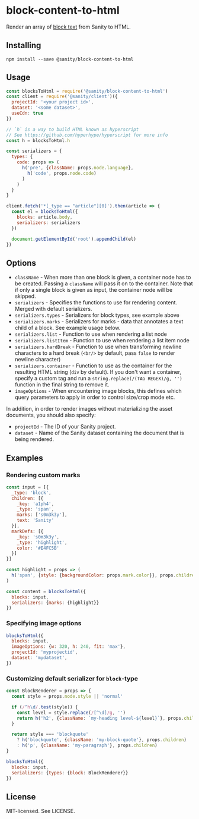 # block-content-to-html

Render an array of [block text](https://www.sanity.io/docs/schema-types/block-type) from Sanity to HTML.

## Installing

```
npm install --save @sanity/block-content-to-html
```

## Usage

```js
const blocksToHtml = require('@sanity/block-content-to-html')
const client = require('@sanity/client')({
  projectId: '<your project id>',
  dataset: '<some dataset>',
  useCdn: true
})

// `h` is a way to build HTML known as hyperscript
// See https://github.com/hyperhype/hyperscript for more info
const h = blocksToHtml.h

const serializers = {
  types: {
    code: props => (
      h('pre', {className: props.node.language},
        h('code', props.node.code)
      )
    )
  }
}

client.fetch('*[_type == "article"][0]').then(article => {
  const el = blocksToHtml({
    blocks: article.body,
    serializers: serializers
  })

  document.getElementById('root').appendChild(el)
})
```

## Options

- `className` - When more than one block is given, a container node has to be created. Passing a `className` will pass it on to the container. Note that if only a single block is given as input, the container node will be skipped.
- `serializers` - Specifies the functions to use for rendering content. Merged with default serializers.
- `serializers.types` - Serializers for block types, see example above
- `serializers.marks` - Serializers for marks - data that annotates a text child of a block. See example usage below.
- `serializers.list` - Function to use when rendering a list node
- `serializers.listItem` - Function to use when rendering a list item node
- `serializers.hardBreak` - Function to use when transforming newline characters to a hard break (`<br/>` by default, pass `false` to render newline character)
- `serializers.container` - Function to use as the container for the resulting HTML string (`div` by default). If you don't want a container, specify a custom tag and run a `string.replace(/(TAG REGEX)/g, '')` function in the final string to remove it.
- `imageOptions` - When encountering image blocks, this defines which query parameters to apply in order to control size/crop mode etc.

In addition, in order to render images without materializing the asset documents, you should also specify:

- `projectId` - The ID of your Sanity project.
- `dataset` - Name of the Sanity dataset containing the document that is being rendered.

## Examples

### Rendering custom marks

```js
const input = [{
  _type: 'block',
  children: [{
    _key: 'a1ph4',
    _type: 'span',
    marks: ['s0m3k3y'],
    text: 'Sanity'
  }],
  markDefs: [{
    _key: 's0m3k3y',
    _type: 'highlight',
    color: '#E4FC5B'
  }]
}]

const highlight = props => (
  h('span', {style: {backgroundColor: props.mark.color}}, props.children)
)

const content = blocksToHtml({
  blocks: input,
  serializers: {marks: {highlight}}
})
```

### Specifying image options

```js
blocksToHtml({
  blocks: input,
  imageOptions: {w: 320, h: 240, fit: 'max'},
  projectId: 'myprojectid',
  dataset: 'mydataset',
})
```

### Customizing default serializer for `block`-type

```js
const BlockRenderer = props => {
  const style = props.node.style || 'normal'

  if (/^h\d/.test(style)) {
    const level = style.replace(/[^\d]/g, '')
    return h('h2', {className: `my-heading level-${level}`}, props.children)
  }

  return style === 'blockquote'
    ? h('blockquote', {className: 'my-block-quote'}, props.children)
    : h('p', {className: 'my-paragraph'}, props.children)
}

blocksToHtml({
  blocks: input,
  serializers: {types: {block: BlockRenderer}}
})
```

## License

MIT-licensed. See LICENSE.
